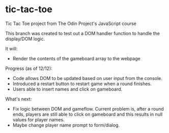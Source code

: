 # tic-tac-toe
Tic Tac Toe project from The Odin Project's JavaScript course

This branch was created to test out a DOM handler function to handle the display/DOM logic.

It will:
- Render the contents of the gameboard array to the webpage

Progress (as of 12/12):
- Code allows DOM to be updated based on user input from the console.
- Introduced a restart button to restart game when a round finishes.
- Users able to insert names and click on gameboard.

What's next:
- Fix logic between DOM and gameflow. Current problem is, after a round ends, players are still able to click on gameboard and this results in null values for player names.
- Maybe change player name prompt to form/dialog.

